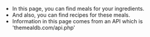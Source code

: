 - In this page, you can find meals for your ingredients.
- And also, you can find recipes for these meals.
- Information in this page comes from an API which is 'themealdb.com/api.php'
